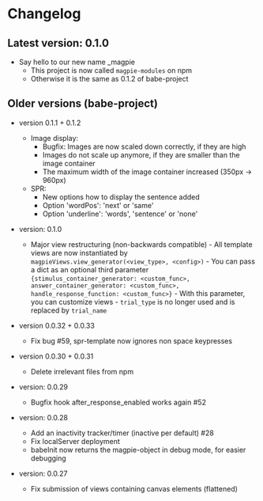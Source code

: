 # Changelog

## Latest version: 0.1.0 

- Say hello to our new name \_magpie 
    - This project is now called `magpie-modules` on npm
    - Otherwise it is the same as 0.1.2 of babe-project

## Older versions (babe-project)

- version 0.1.1 + 0.1.2
    - Image display:
        - Bugfix: Images are now scaled down correctly, if they are high
        - Images do not scale up anymore, if they are smaller than the image container
        - The maximum width of the image container increased (350px -> 960px)
    - SPR:
        - New options how to display the sentence added
        - Option 'wordPos': 'next' or 'same'
        - Option 'underline': 'words', 'sentence' or 'none'

- version: 0.1.0
  
    - Major view restructuring (non-backwards compatible)
          - All template views are now instantiated by `magpieViews.view_generator(<view_type>, <config>)`
              - You can pass a dict as an optional third parameter `{stimulus_container_generator: <custom_func>, answer_container_generator: <custom_func>, handle_response_function: <custom_func>}`
              - With this parameter, you can customize views
          - `trial_type` is no longer used and is replaced by `trial_name`
      
- version 0.0.32 + 0.0.33

    - Fix bug #59, spr-template now ignores non space keypresses

- version 0.0.30 + 0.0.31

    - Delete irrelevant files from npm
    
- version: 0.0.29

	- Bugfix hook after\_response\_enabled works again #52

- version: 0.0.28

	- Add an inactivity tracker/timer (inactive per default) #28
	- Fix localServer deployment
	- babeInit now returns the magpie-object in debug mode, for easier debugging

- version: 0.0.27
 
	- Fix submission of views containing canvas elements (flattened)


